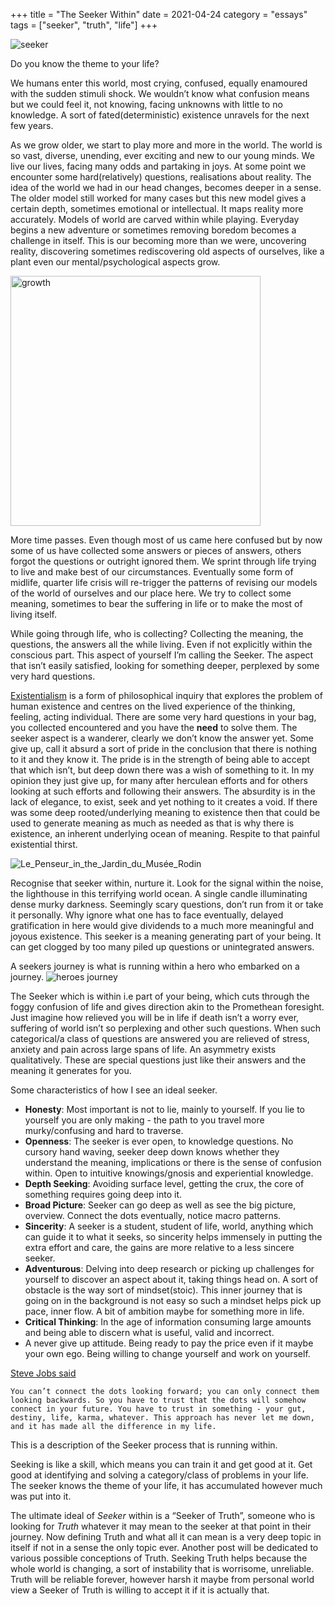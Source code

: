 +++
title = "The Seeker Within"
date = 2021-04-24
category = "essays"
tags = ["seeker", "truth", "life"]
+++

![seeker](/snitch.jpg)

Do you know the theme to your life?

We humans enter this world, most crying, confused, equally enamoured with the sudden stimuli shock. We wouldn’t know what confusion means but we could feel it, not knowing, facing unknowns with little to no knowledge. A sort of fated(deterministic) existence unravels for the next few years.

As we grow older, we start to play more and more in the world. The world is so vast, diverse, unending, ever exciting and new to our young minds. We live our lives, facing many odds and partaking in joys. 
At some point we encounter some hard(relatively) questions, realisations about reality. The idea of the world we had in our head changes, becomes deeper in a sense. The older model still worked for many cases but this new model gives a certain depth, sometimes emotional or intellectual. It maps reality more accurately. Models of world are carved within while playing. Everyday begins a new adventure or sometimes removing boredom becomes a challenge in itself. This is our becoming more than we were, uncovering reality, discovering sometimes rediscovering old aspects of ourselves, like a plant even our mental/psychological aspects grow.


<img src="/sprout-plant.jpg" alt="growth" width="400"/>


More time passes. Even though most of us came here confused but by now some of us have collected some answers or pieces of answers, others forgot the questions or outright ignored them. We sprint through life trying to live and make best of our circumstances. Eventually some form of midlife, quarter life crisis will re-trigger the patterns of revising our models of the world of ourselves and our place here. We try to collect some meaning, sometimes to bear the suffering in life or to make the most of living itself.

While going through life, who is collecting? Collecting the meaning, the questions, the answers all the while living. Even if not explicitly within the conscious part. This aspect of yourself I’m calling the Seeker. The aspect that isn’t easily satisfied, looking for something deeper, perplexed by some very hard questions.

[Existentialism](https://en.wikipedia.org/wiki/Existentialism) is a form of philosophical inquiry that explores the problem of human existence and centres on the lived experience of the thinking, feeling, acting  individual. 
There are some very hard questions in your bag, you collected encountered and you have the **need** to solve them. The seeker aspect is a wanderer, clearly we don’t know the answer yet. Some give up, call it absurd a sort of pride in the conclusion that there is nothing to it and they know it. The pride is in the strength of being able to accept that which isn’t, but deep down there was a wish of something to it. In my opinion they just give up, for many after herculean efforts and for others looking at such efforts and following their answers. The absurdity is in the lack of elegance, to exist, seek and yet nothing to it creates a void.
If there was some deep rooted/underlying meaning to existence then that could be used to generate meaning as much as needed as that is why there is existence, an inherent underlying ocean of meaning. Respite to that painful existential thirst.

![Le_Penseur_in_the_Jardin_du_Musée_Rodin](/thinking-man.jpg)

Recognise that seeker within, nurture it. Look for the signal within the noise, the lighthouse in this terrifying world ocean. A single candle illuminating dense murky  darkness. Seemingly scary questions, don’t run from it or take it personally. Why ignore what one has to face eventually, delayed gratification in here would give dividends to a much more meaningful and joyous existence. This seeker is a meaning generating part of your being. It can get clogged by too many piled up questions or unintegrated answers.

A seekers journey is what is running within a hero who embarked on a journey.
![heroes journey](/heroesjourney.svg.png)

The Seeker which is within i.e part of your being, which cuts through the foggy confusion of life and gives direction akin to the Promethean foresight.
Just imagine how relieved you will be in life if death isn’t a worry ever, suffering of world isn’t so perplexing and other such questions. When such categorical/a class of questions are answered you are relieved of stress, anxiety and pain across large spans of life. An asymmetry exists qualitatively. These are special questions just like their answers and the meaning it generates for you.

Some characteristics of how I see an ideal seeker.

* **Honesty**: Most important is not to lie, mainly to yourself. If you lie to yourself you are only making - the path to you travel more murky/confusing and hard to traverse.
* **Openness**: The seeker is ever open, to knowledge questions. No cursory hand waving, seeker deep down knows whether they understand the meaning, implications or there is the sense of confusion within. Open to intuitive knowings/gnosis and experiential knowledge.
* **Depth Seeking**: Avoiding surface level, getting the crux, the core of something requires going deep into it.
* **Broad Picture**: Seeker can go deep as well as see the big picture, overview. Connect the dots eventually, notice macro patterns.
* **Sincerity**: A seeker is a student, student of life, world, anything which can guide it to what it seeks, so sincerity helps immensely in putting the extra effort and care, the gains are more relative to a less sincere seeker.
* **Adventurous**: Delving into deep research or picking up challenges for yourself to discover an aspect about it, taking things head on. A sort of obstacle is the way sort of mindset(stoic). This inner journey that is going on in the background is not easy so such a mindset helps pick up pace, inner flow. A bit of ambition maybe for something more in life.
* **Critical Thinking**: In the age of information consuming large amounts and being able to discern what is useful, valid and incorrect.
* A never give up attitude. Being ready to pay the price even if it maybe your own ego. Being willing to change yourself and work on yourself.

[Steve Jobs said]([YouTube](https://youtu.be/E8kHDJKdJXM))

`You can’t connect the dots looking forward; you can only connect them looking backwards. So you have to trust that the dots will somehow connect in your future. You have to trust in something - your gut, destiny, life, karma, whatever. This approach has never let me down, and it has made all the difference in my life.`

This is a description of the Seeker process that is running within.

Seeking is like a skill, which means you can train it and get good at it. Get good at identifying and solving a category/class of problems in your life. The seeker knows the theme of your life, it has accumulated however much was put into it.

The ultimate ideal of _Seeker_ within is a “Seeker of Truth”, someone who is looking for _Truth_ whatever it may mean to the seeker at that point in their journey. Now defining Truth and what all it can mean is a very deep topic in itself if not in a sense the only topic ever. Another post will be dedicated to various possible conceptions of Truth. Seeking Truth helps because the whole world is changing, a sort of instability that is worrisome, unreliable. Truth will be reliable forever, however harsh it maybe from personal world view a Seeker of Truth is willing to accept it if it is actually that.
